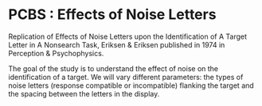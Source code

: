 # PCBS : Effects of Noise Letters 


Replication of Effects of Noise Letters upon the Identification of A Target Letter in A Nonsearch Task, Eriksen & Eriksen published in 1974 in Perception & Psychophysics.

The goal of the study is to understand the effect of noise on the identification of a target. 
We will vary different parameters: the types of noise letters (response compatible or incompatible) flanking the target and the spacing between the letters in the display.
